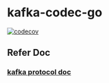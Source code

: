# kafka-codec-go

[![codecov](https://codecov.io/gh/protocol-laboratory/kafka-codec-go/branch/main/graph/badge.svg?token=155QKNN7MQ)](https://codecov.io/gh/protocol-laboratory/kafka-codec-go)

## Refer Doc

### [kafka protocol doc](https://kafka.apache.org/protocol)


